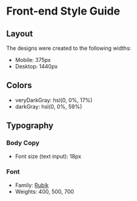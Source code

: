 # Front-end Style Guide

## Layout

The designs were created to the following widths:

- Mobile: 375px
- Desktop: 1440px

## Colors

- veryDarkGray: hsl(0, 0%, 17%)
- darkGray: hsl(0, 0%, 59%)

## Typography

### Body Copy

- Font size (text input): 18px

### Font

- Family: [Rubik](https://fonts.google.com/specimen/Rubik)
- Weights: 400, 500, 700
